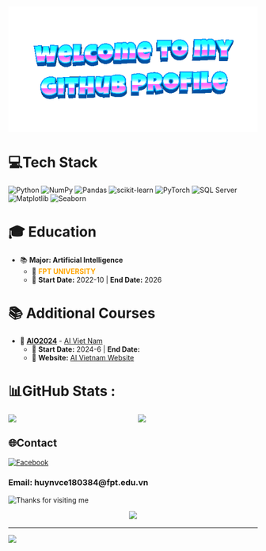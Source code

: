 <!-- "Hero" Header -->
<div align="center">
  <img src="https://github.com/vuhuyng/vuhuyng/blob/main/welcome-header.gif?raw=true" style="max-width: 100%;" alt="Welcome to my Github Profile" />
</div>





# 💻Tech Stack
![Python](https://img.shields.io/badge/python-3670A0?style=plastic&logo=python&logoColor=ffdd54) ![NumPy](https://img.shields.io/badge/numpy-%23013243.svg?style=plastic&logo=numpy&logoColor=white) ![Pandas](https://img.shields.io/badge/pandas-%23150458.svg?style=plastic&logo=pandas&logoColor=white) ![scikit-learn](https://img.shields.io/badge/scikit--learn-%23F7931E.svg?style=plastic&logo=scikit-learn&logoColor=white) ![PyTorch](https://img.shields.io/badge/PyTorch-%23EE4C2C.svg?style=plastic&logo=PyTorch&logoColor=white)
![SQL Server](https://img.shields.io/badge/SQL%20Server-%23CC2927.svg?style=plastic&logo=microsoft-sql-server&logoColor=white) 
![Matplotlib](https://img.shields.io/badge/Matplotlib-%23ffffff.svg?style=plastic&logo=matplotlib&logoColor=black) 
![Seaborn](https://img.shields.io/badge/Seaborn-%23150458.svg?style=plastic&logo=seaborn&logoColor=white)


# 🎓 Education
- 📚 **Major: Artificial Intelligence**
  - 🏫 <span style="color:orange;">**FPT UNIVERSITY**</span>
  - 📅 **Start Date:** 2022-10 | **End Date:** 2026

# 📚 **Additional Courses**
- 🏫 **[AIO2024](https://www.facebook.com/aivietnam.edu.vn)** - [AI Viet Nam](https://www.facebook.com/aivietnam.edu.vn)
  - 📅 **Start Date:** 2024-6 | **End Date:** 
  - 🔗 **Website:** [AI Vietnam Website](https://aivietnam.edu.vn/)










# 📊GitHub Stats :
<div style="display: flex; justify-content: space-between;">
    <img width="48%" src="https://github-readme-stats.vercel.app/api?username=vuhuyng&theme=radical&hide_border=false&include_all_commits=false&count_private=false" />
    <img width="48%" src="https://github-readme-streak-stats.herokuapp.com/?user=vuhuyng&theme=radical&hide_border=false" />
</div>



## 🌐Contact
[![Facebook](https://img.shields.io/badge/Facebook-%231877F2.svg?logo=Facebook&logoColor=white)](https://facebook.com/vuhuy004) 
<!-- <img align='right' src='https://user-images.githubusercontent.com/5713670/87202985-820dcb80-c2b6-11ea-9f56-7ec461c497c3.gif' width='200'> -->
<h3>Email: huynvce180384@fpt.edu.vn</h3>
<img height="120" alt="Thanks for visiting me" width="100%" src="https://raw.githubusercontent.com/BrunnerLivio/brunnerlivio/master/images/marquee.svg" />
<p align="center">
  <img src="https://capsule-render.vercel.app/api?type=waving&color=gradient&height=60&section=footer&width=100"/>
</p>



---
[![](https://visitcount.itsvg.in/api?id=vuhuyng&icon=0&color=0)](https://visitcount.itsvg.in)
